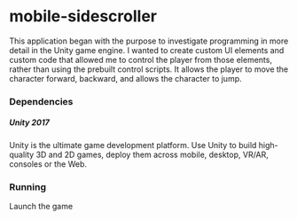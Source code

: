 # mobile-sidescroller
This application began with the purpose to investigate programming in more detail in the Unity game engine. I wanted to create custom UI elements and custom code that allowed me to control the player from those elements, rather than using the prebuilt control scripts. It allows the player to move the character forward, backward, and allows the character to jump.

### Dependencies

##### Unity 2017
Unity is the ultimate game development platform. Use Unity to build high-quality 3D and 2D games, deploy them across mobile, desktop, VR/AR, consoles or the Web.

### Running

Launch the game
